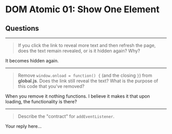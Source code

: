 # DOM Atomic 01: Show One Element

## Questions

---

> If you click the link to reveal more text and then refresh the page, does the text remain revealed, or is it hidden again? Why?

It becomes hidden again.

---

> Remove `window.onload = function() {` (and the closing `}`) from **global.js**. Does the link still reveal the text? What is the purpose of this code that you've removed?

When you remove it nothing functions. I believe it makes it that upon loading, the functionality is there?

---

> Describe the "contract" for `addEventListener`.

Your reply here...
